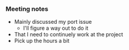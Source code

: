 ### Meeting notes

- Mainly discussed my port issue
    - I'll figure a way out to do it
- That I need to continuely work at the project
- Pick up the hours a bit
